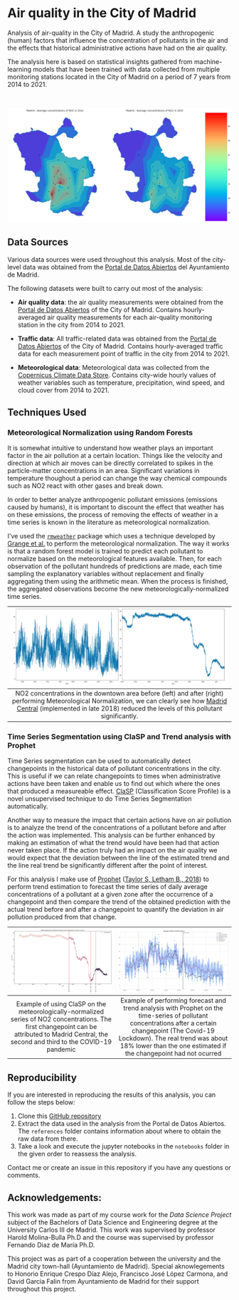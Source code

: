 Air quality in the City of Madrid
===============================

Analysis of air-quality in the City of Madrid. A study the anthropogenic (human) factors that influence the concentration of pollutants in the air and the effects that historical administrative actions have had on the air quality.

The analysis here is based on statistical insights gathered from machine-learning models that have been trained with data collected from multiple monitoring stations located in the City of Madrid on a period of 7 years from 2014 to 2021.

<br>

![Average concentration of NO2 2020 vs 2021](/reports/figures/map_avg_concentrations_no2_2020-2021.png?raw=true)


Data Sources
-------------

Various data sources were used throughout this analysis. Most of the city-level data was obtained from the [Portal de Datos Abiertos](https://datos.madrid.es/portal) del Ayuntamiento de Madrid. 

The following datasets were built to carry out most of the analysis:

- **Air quality data**: the air quality measurements were obtained from the [Portal de Datos Abiertos](https://datos.madrid.es/portal) of the City of Madrid. Contains hourly-averaged air quality measurements for each air-quality monitoring station in the city from 2014 to 2021.

- **Traffic data**: All traffic-related data was obtained from the [Portal de Datos Abiertos](https://datos.madrid.es/portal) of the City of Madrid. Contains hourly-averaged traffic data for each measurement point of traffic in the city from 2014 to 2021.

- **Meteorological data**: Meteorological data was collected from the [Copernicus Climate Data Store](https://cds.climate.copernicus.eu/cdsapp#!/dataset/reanalysis-era5-single-levels?tab=form). Contains city-wide hourly values of weather variables such as temperature, precipitation, wind speed, and cloud cover from 2014 to 2021.

Techniques Used
-------------

### Meteorological Normalization using Random Forests

It is somewhat intuitive to understand how weather plays an important factor in the air pollution at a certain location. Things like the velocity and direction at which air moves can be directly correlated to spikes in the particle-matter concentrations in an area. Significant variations in temperature thoughout a period can change the way chemical compounds such as NO2 react with other gases and break down. 
 
In order to better analyze anthropogenic pollutant emissions (emissions caused by humans), it is important to discount the effect that weather has on these emissions, the process of removing the effects of weather in a time series is known in the literature as meteorological normalization. 

I've used the [`rmweather`](https://github.com/skgrange/rmweather) package which uses a technique developed by [Grange et al.](https://www.atmos-chem-phys.net/18/6223/2018/) to perform the meteorological normalization. The way it works is that a random forest model is trained to predict each pollutant to normalize based on the meteorological features available. Then, for each observation of the pollutant hundreds of predictions are made, each time sampling the explanatory variables without replacement and finally aggregating them using the arithmetic mean. When the process is finished, the aggregated observations become the new meteorologically-normalized time series.


| ![Meteorological Normalization before and after](/reports/figures/meteo-normalization-before-after.jpeg?raw=true) |
|:--:| 
| NO2 concentrations in the downtown area before (left) and after (right) performing Meteorological Normalization, we can clearly see how [Madrid Central](https://en.wikipedia.org/wiki/Madrid_Central) (implemented in late 2018) reduced the levels of this pollutant significantly. |



### Time Series Segmentation using ClaSP and Trend analysis with Prophet

Time Series segmentation can be used to automatically detect changepoints in the historical data of pollutant concentrations in the city. This is useful if we can relate changepoints to times when administrative actions have been taken and enable us to find out which where the ones that produced a measureable effect. [ClaSP](https://dl.acm.org/doi/abs/10.1145/3459637.3482240) (Classification Score Profile) is a novel unsupervised technique to do Time Series Segmentation automatically. 

Another way to measure the impact that certain actions have on air pollution is to analyze the trend of the concentrations of a pollutant before and after the action was implemented. This analysis can be further enhanced by making an estimation of what the trend would have been had that action never taken place. If the action truly had an impact on the air quality we would expect that the deviation between the line of the estimated trend and the line real trend be significantly different after the point of interest. 

For this analysis I make use of [Prophet](https://github.com/facebook/prophet) ([Taylor S, Letham B., 2018](https://peerj.com/preprints/3190.pdf)) to perform trend estimation to forecast the time series of daily average concentrations of a pollutant at a given zone after the occurrence of a changepoint and then compare the trend of the obtained prediction with the actual trend before and after a changepoint to quantify the deviation in air pollution produced from that change. 


| ![TS Segmentation of Normalized NO2 on Zone 1](/reports/figures/meteo_normalized_and_cps_no2_zone1.png?raw=true) | ![Forecast of NO2 on Zone 1](/reports/figures/forecast_trend_no2_zone1.png?raw=true) |
|:--:|  :--: |
| Example of using ClaSP on the meteorologically-normalized series of NO2 concentrations. The first changepoint can be attributed to Madrid Central, the second and third to the COVID-19 pandemic | Example of performing forecast and trend analysis with Prophet on the time-series of pollutant concentrations after a certain changepoint (The Covid-19 Lockdown). The real trend was about 18% lower than the one estimated if the changepoint had not ocurred   |


Reproducibility
-----------

If you are interested in reproducing the results of this analysis, you can follow the steps below:

1. Clone this [GitHub repository]()
2. Extract the data used in the analysis from the Portal de Datos Abiertos. The `references` folder contains information about where to obtain the raw data from there.
3. Take a look and execute the jupyter notebooks in the `notebooks` folder in the given order to reassess the analysis.

Contact me or create an issue in this repository if you have any questions or comments.

Acknowledgements:
-----

This work was made as part of my course work for the *Data Science Project* subject of the Bachelors of Data Science and Engineering degree at the University Carlos III de Madrid. This work was supervised by professor Harold Molina-Bulla Ph.D and the course was supervised by professor Fernando Diaz de María Ph.D. 

This project was as part of a cooperation between the university and the Madrid city town-hall (Ayuntamiento de Madrid). Special aknowlegements to Honorio Enrique Crespo Díaz Alejo, Francisco José López Carmona, and David Garcia Falin from Ayuntamiento de Madrid for their support throughout this project.
